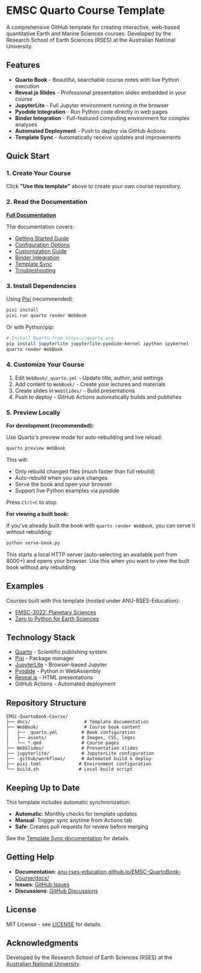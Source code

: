 # EMSC Quarto Course Template

A comprehensive GitHub template for creating interactive, web-based quantitative Earth and Marine Sciences courses. Developed by the Research School of Earth Sciences (RSES) at the Australian National University.

## Features

- **Quarto Book** - Beautiful, searchable course notes with live Python execution
- **Reveal.js Slides** - Professional presentation slides embedded in your course
- **JupyterLite** - Full Jupyter environment running in the browser
- **Pyodide Integration** - Run Python code directly in web pages
- **Binder Integration** - Full-featured computing environment for complex analyses
- **Automated Deployment** - Push to deploy via GitHub Actions
- **Template Sync** - Automatically receive updates and improvements

## Quick Start

### 1. Create Your Course

Click **"Use this template"** above to create your own course repository.

### 2. Read the Documentation

**[Full Documentation](https://anu-rses-education.github.io/EMSC-QuartoBook-Course/docs/)**

The documentation covers:
- [Getting Started Guide](https://anu-rses-education.github.io/EMSC-QuartoBook-Course/docs/getting-started.html)
- [Configuration Options](https://anu-rses-education.github.io/EMSC-QuartoBook-Course/docs/configuration.html)
- [Customization Guide](https://anu-rses-education.github.io/EMSC-QuartoBook-Course/docs/customization.html)
- [Binder Integration](https://anu-rses-education.github.io/EMSC-QuartoBook-Course/docs/binder.html)
- [Template Sync](https://anu-rses-education.github.io/EMSC-QuartoBook-Course/docs/template-sync.html)
- [Troubleshooting](https://anu-rses-education.github.io/EMSC-QuartoBook-Course/docs/troubleshooting.html)

### 3. Install Dependencies

Using [Pixi](https://prefix.dev/docs/pixi/overview) (recommended):

```bash
pixi install
pixi run quarto render WebBook
```

Or with Python/pip:

```bash
# Install Quarto from https://quarto.org
pip install jupyterlite jupyterlite-pyodide-kernel ipython ipykernel
quarto render WebBook
```

### 4. Customize Your Course

1. Edit `WebBook/_quarto.yml` - Update title, author, and settings
2. Add content to `WebBook/` - Create your lectures and materials
3. Create slides in `WebSlides/` - Build presentations
4. Push to deploy - GitHub Actions automatically builds and publishes

### 5. Preview Locally

**For development (recommended):**

Use Quarto's preview mode for auto-rebuilding and live reload:

```bash
quarto preview WebBook
```

This will:
- Only rebuild changed files (much faster than full rebuild)
- Auto-rebuild when you save changes
- Serve the book and open your browser
- Support live Python examples via pyodide

Press `Ctrl+C` to stop.

**For viewing a built book:**

If you've already built the book with `quarto render WebBook`, you can serve it without rebuilding:

```bash
python serve-book.py
```

This starts a local HTTP server (auto-selecting an available port from 8000+) and opens your browser. Use this when you want to view the built book without any rebuilding.

## Examples

Courses built with this template (hosted under ANU-RSES-Education):

- [EMSC-3022: Planetary Sciences](https://github.com/ANU-RSES-Education/EMSC-3022)
- [Zero to Python for Earth Sciences](https://github.com/ANU-RSES-Education/Zero-2-Python-for-Earth-Sciences)

## Technology Stack

- [Quarto](https://quarto.org/) - Scientific publishing system
- [Pixi](https://prefix.dev/docs/pixi/overview) - Package manager
- [JupyterLite](https://jupyterlite.readthedocs.io/) - Browser-based Jupyter
- [Pyodide](https://pyodide.org/) - Python in WebAssembly
- [Reveal.js](https://revealjs.com/) - HTML presentations
- GitHub Actions - Automated deployment

## Repository Structure

```
EMSC-QuartoBook-Course/
├── docs/                    # Template documentation
├── WebBook/                 # Course book content
│   ├── _quarto.yml         # Book configuration
│   ├── assets/             # Images, CSS, logos
│   └── *.qmd               # Course pages
├── WebSlides/              # Presentation slides
├── jupyterlite/            # JupyterLite configuration
├── .github/workflows/      # Automated build & deploy
├── pixi.toml              # Environment configuration
└── build.sh               # Local build script
```

## Keeping Up to Date

This template includes automatic synchronization:

- **Automatic**: Monthly checks for template updates
- **Manual**: Trigger sync anytime from Actions tab
- **Safe**: Creates pull requests for review before merging

See the [Template Sync documentation](https://anu-rses-education.github.io/EMSC-QuartoBook-Course/docs/template-sync.html) for details.

## Getting Help

- **Documentation**: [anu-rses-education.github.io/EMSC-QuartoBook-Course/docs/](https://anu-rses-education.github.io/EMSC-QuartoBook-Course/docs/)
- **Issues**: [GitHub Issues](https://github.com/ANU-RSES-Education/EMSC-QuartoBook-Course/issues)
- **Discussions**: [GitHub Discussions](https://github.com/ANU-RSES-Education/EMSC-QuartoBook-Course/discussions)

## License

MIT License - see [LICENSE](LICENSE) for details.

## Acknowledgments

Developed by the Research School of Earth Sciences (RSES) at the [Australian National University](https://earthsciences.anu.edu.au/).
